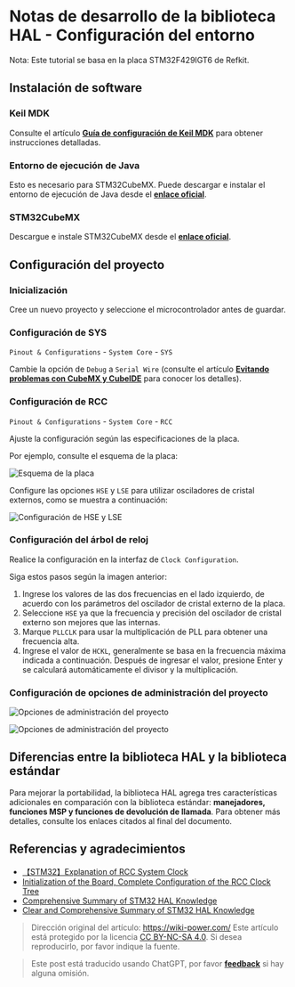 # Notas de desarrollo de la biblioteca HAL - Configuración del entorno

Nota: Este tutorial se basa en la placa STM32F429IGT6 de Refkit.

## Instalación de software

### Keil MDK

Consulte el artículo [**Guía de configuración de Keil MDK**](enlace_a_reemplazar) para obtener instrucciones detalladas.

### Entorno de ejecución de Java

Esto es necesario para STM32CubeMX. Puede descargar e instalar el entorno de ejecución de Java desde el [**enlace oficial**](https://www.java.com/en/download/).

### STM32CubeMX

Descargue e instale STM32CubeMX desde el [**enlace oficial**](https://my.st.com/content/my_st_com/zh/products/development-tools/software-development-tools/stm32-software-development-tools/stm32-configurators-and-code-generators/stm32cubemx.license=1611899126599.product=STM32CubeMX.version=6.1.1.html).

## Configuración del proyecto

### Inicialización

Cree un nuevo proyecto y seleccione el microcontrolador antes de guardar.

### Configuración de SYS

`Pinout & Configurations` - `System Core` - `SYS`

Cambie la opción de `Debug` a `Serial Wire` (consulte el artículo [**Evitando problemas con CubeMX y CubeIDE**](enlace_a_reemplazar) para conocer los detalles).

### Configuración de RCC

`Pinout & Configurations` - `System Core` - `RCC`

Ajuste la configuración según las especificaciones de la placa.

Por ejemplo, consulte el esquema de la placa:

![Esquema de la placa](https://img.wiki-power.com/d/wiki-media/img/20210205205030.png)

Configure las opciones `HSE` y `LSE` para utilizar osciladores de cristal externos, como se muestra a continuación:

![Configuración de HSE y LSE](https://img.wiki-power.com/d/wiki-media/img/20210205205140.png)

### Configuración del árbol de reloj

Realice la configuración en la interfaz de `Clock Configuration`.

Siga estos pasos según la imagen anterior:

1. Ingrese los valores de las dos frecuencias en el lado izquierdo, de acuerdo con los parámetros del oscilador de cristal externo de la placa.
2. Seleccione `HSE` ya que la frecuencia y precisión del oscilador de cristal externo son mejores que las internas.
3. Marque `PLLCLK` para usar la multiplicación de PLL para obtener una frecuencia alta.
4. Ingrese el valor de `HCKL`, generalmente se basa en la frecuencia máxima indicada a continuación. Después de ingresar el valor, presione Enter y se calculará automáticamente el divisor y la multiplicación.

### Configuración de opciones de administración del proyecto

![Opciones de administración del proyecto](https://img.wiki-power.com/d/wiki-media/img/20210130095224.png)

![Opciones de administración del proyecto](https://img.wiki-power.com/d/wiki-media/img/20210130095239.png)

## Diferencias entre la biblioteca HAL y la biblioteca estándar

Para mejorar la portabilidad, la biblioteca HAL agrega tres características adicionales en comparación con la biblioteca estándar: **manejadores, funciones MSP y funciones de devolución de llamada**. Para obtener más detalles, consulte los enlaces citados al final del documento.

## Referencias y agradecimientos

- [【STM32】Explanation of RCC System Clock](https://blog.csdn.net/as480133937/article/details/98845509)
- [Initialization of the Board, Complete Configuration of the RCC Clock Tree](https://www.notion.so/2-RCC-770c0c454f954408a3956257aa0fb523)
- [Comprehensive Summary of STM32 HAL Knowledge](https://mp.weixin.qq.com/s/ffcjKtl7JdRibLRNGquGXA)
- [Clear and Comprehensive Summary of STM32 HAL Knowledge](https://mp.weixin.qq.com/s/qkj0fQS5NrCXmbppKEhaAg)

> Dirección original del artículo: <https://wiki-power.com/>
> Este artículo está protegido por la licencia [CC BY-NC-SA 4.0](https://creativecommons.org/licenses/by/4.0/deed.zh). Si desea reproducirlo, por favor indique la fuente.

> Este post está traducido usando ChatGPT, por favor [**feedback**](https://github.com/linyuxuanlin/Wiki_MkDocs/issues/new) si hay alguna omisión.